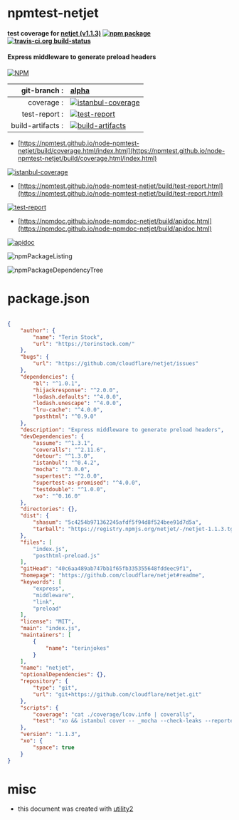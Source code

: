 # npmtest-netjet

#### test coverage for  [netjet (v1.1.3)](https://github.com/cloudflare/netjet#readme)  [![npm package](https://img.shields.io/npm/v/npmtest-netjet.svg?style=flat-square)](https://www.npmjs.org/package/npmtest-netjet) [![travis-ci.org build-status](https://api.travis-ci.org/npmtest/node-npmtest-netjet.svg)](https://travis-ci.org/npmtest/node-npmtest-netjet)

#### Express middleware to generate preload headers

[![NPM](https://nodei.co/npm/netjet.png?downloads=true&downloadRank=true&stars=true)](https://www.npmjs.com/package/netjet)

| git-branch : | [alpha](https://github.com/npmtest/node-npmtest-netjet/tree/alpha)|
|--:|:--|
| coverage : | [![istanbul-coverage](https://npmtest.github.io/node-npmtest-netjet/build/coverage.badge.svg)](https://npmtest.github.io/node-npmtest-netjet/build/coverage.html/index.html)|
| test-report : | [![test-report](https://npmtest.github.io/node-npmtest-netjet/build/test-report.badge.svg)](https://npmtest.github.io/node-npmtest-netjet/build/test-report.html)|
| build-artifacts : | [![build-artifacts](https://npmtest.github.io/node-npmtest-netjet/glyphicons_144_folder_open.png)](https://github.com/npmtest/node-npmtest-netjet/tree/gh-pages/build)|

- [https://npmtest.github.io/node-npmtest-netjet/build/coverage.html/index.html](https://npmtest.github.io/node-npmtest-netjet/build/coverage.html/index.html)

[![istanbul-coverage](https://npmtest.github.io/node-npmtest-netjet/build/screenCapture.buildCi.browser.%252Ftmp%252Fbuild%252Fcoverage.lib.html.png)](https://npmtest.github.io/node-npmtest-netjet/build/coverage.html/index.html)

- [https://npmtest.github.io/node-npmtest-netjet/build/test-report.html](https://npmtest.github.io/node-npmtest-netjet/build/test-report.html)

[![test-report](https://npmtest.github.io/node-npmtest-netjet/build/screenCapture.buildCi.browser.%252Ftmp%252Fbuild%252Ftest-report.html.png)](https://npmtest.github.io/node-npmtest-netjet/build/test-report.html)

- [https://npmdoc.github.io/node-npmdoc-netjet/build/apidoc.html](https://npmdoc.github.io/node-npmdoc-netjet/build/apidoc.html)

[![apidoc](https://npmdoc.github.io/node-npmdoc-netjet/build/screenCapture.buildCi.browser.%252Ftmp%252Fbuild%252Fapidoc.html.png)](https://npmdoc.github.io/node-npmdoc-netjet/build/apidoc.html)

![npmPackageListing](https://npmtest.github.io/node-npmtest-netjet/build/screenCapture.npmPackageListing.svg)

![npmPackageDependencyTree](https://npmtest.github.io/node-npmtest-netjet/build/screenCapture.npmPackageDependencyTree.svg)



# package.json

```json

{
    "author": {
        "name": "Terin Stock",
        "url": "https://terinstock.com/"
    },
    "bugs": {
        "url": "https://github.com/cloudflare/netjet/issues"
    },
    "dependencies": {
        "bl": "^1.0.1",
        "hijackresponse": "^2.0.0",
        "lodash.defaults": "^4.0.0",
        "lodash.unescape": "^4.0.0",
        "lru-cache": "^4.0.0",
        "posthtml": "^0.9.0"
    },
    "description": "Express middleware to generate preload headers",
    "devDependencies": {
        "assume": "^1.3.1",
        "coveralls": "^2.11.6",
        "detour": "^1.3.0",
        "istanbul": "^0.4.2",
        "mocha": "^3.0.0",
        "supertest": "^2.0.0",
        "supertest-as-promised": "^4.0.0",
        "testdouble": "^1.0.0",
        "xo": "^0.16.0"
    },
    "directories": {},
    "dist": {
        "shasum": "5c4254b971362245afdf5f94d8f524bee91d7d5a",
        "tarball": "https://registry.npmjs.org/netjet/-/netjet-1.1.3.tgz"
    },
    "files": [
        "index.js",
        "posthtml-preload.js"
    ],
    "gitHead": "40c6aa489ab747bb1f65fb335355648fddeec9f1",
    "homepage": "https://github.com/cloudflare/netjet#readme",
    "keywords": [
        "express",
        "middleware",
        "link",
        "preload"
    ],
    "license": "MIT",
    "main": "index.js",
    "maintainers": [
        {
            "name": "terinjokes"
        }
    ],
    "name": "netjet",
    "optionalDependencies": {},
    "repository": {
        "type": "git",
        "url": "git+https://github.com/cloudflare/netjet.git"
    },
    "scripts": {
        "coverage": "cat ./coverage/lcov.info | coveralls",
        "test": "xo && istanbul cover -- _mocha --check-leaks --reporter spec"
    },
    "version": "1.1.3",
    "xo": {
        "space": true
    }
}
```



# misc
- this document was created with [utility2](https://github.com/kaizhu256/node-utility2)
